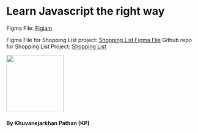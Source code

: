 # Learn Javascript the right way

Figma File: [Figjam](https://www.figma.com/board/1UVQmxCgZezluQixModIts/Frontend-Dev?node-id=0-1&t=1q7ogSSl1nZZVMHD-0 "Visual Discussion")

Figma File for Shopping List project: [Shopping List Figma File](https://www.figma.com/design/5YL2HfPr38GqAprYQIcgrv/Shopping-List?node-id=0-1&t=LEaKUmMkqdySOReM-0 "Figma file for shopping list project")
Github repo for Shopping List Project: [Shopping List](https://github.com/kpwebdev/shopping-list "repo for shopping list")

<img src="https://github.com/kpwebdev/teaching-js/assets/132255149/d1d5e395-94d4-4f26-a2cd-38ca756e95b7" width="150" height />

#### By Khuvanejarkhan Pathan (KP)
